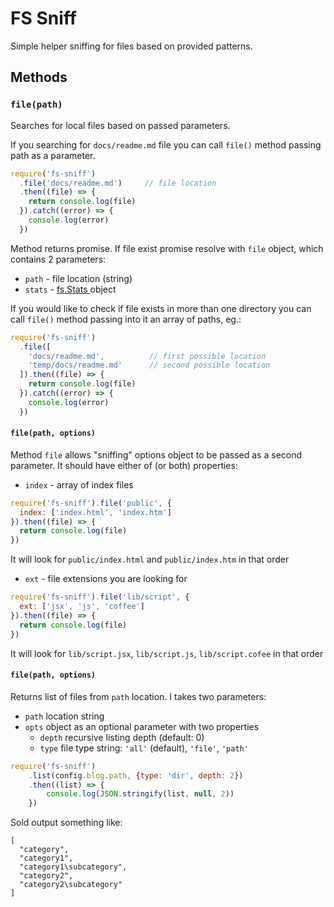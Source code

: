 # FS Sniff

Simple helper sniffing for files based on provided patterns.

## Methods

### `file(path)`

Searches for local files based on passed parameters.

If you searching for `docs/readme.md` file you can call `file()` method passing path as a parameter.

```js
require('fs-sniff')
  .file('docs/readme.md')     // file location
  .then((file) => {
    return console.log(file)
  }).catch((error) => {
    console.log(error)
  })
```        

Method returns promise. If file exist promise resolve with `file` object, which contains 2 parameters:
 - `path` - file location (string)
 - `stats` - [fs.Stats
 ](https://nodejs.org/api/fs.html#fs_class_fs_stats) object

If you would like to check if file exists in more than one directory you can call `file()` method passing into it an array of paths, eg.:

```js
require('fs-sniff')
  .file([
    'docs/readme.md',          // first possible location
    'temp/docs/readme.md'      // second possible location
  ]).then((file) => {
    return console.log(file)
  }).catch((error) => {
    console.log(error)
  })
```  

#### `file(path, options)`

Method `file` allows "sniffing" options object to be passed as a second parameter. It should have either of (or both) properties:

 - `index` - array of index files

```js
require('fs-sniff').file('public', {
  index: ['index.html', 'index.htm']
}).then((file) => {
  return console.log(file)
})
```   
It will look for `public/index.html` and `public/index.htm` in that order

- `ext` - file extensions you are looking for

```js
require('fs-sniff').file('lib/script', {
  ext: ['jsx', 'js', 'coffee']
}).then((file) => {
  return console.log(file)
})
```   
It will look for `lib/script.jsx`, `lib/script.js`, `lib/script.cofee` in that order

#### `file(path, options)`

Returns list of files from `path` location. I takes two parameters:
- `path` location string
- `opts` object as an optional parameter with two properties
  - `depth` recursive listing depth (default: 0)
  - `type` file type string: `'all'` (default), `'file'`, `'path'`

```js
require('fs-sniff')
	.list(config.blog.path, {type: 'dir', depth: 2})
	.then((list) => {
		console.log(JSON.stringify(list, null, 2))
	})
```

Sold output something like:
```
[
  "category",
  "category1",
  "category1\subcategory",
  "category2",
  "category2\subcategory"
]
```
